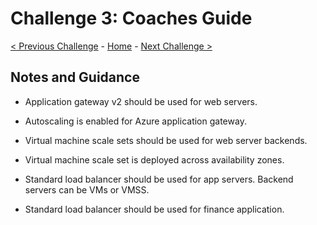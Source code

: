 # Challenge 3: Coaches Guide

[< Previous Challenge](./Challenge-2.md) - [Home](../readme.md) - [Next Challenge >](./Challenge-4.md)

## Notes and Guidance

- Application gateway v2 should be used for web servers.

- Autoscaling is enabled for Azure application gateway.

- Virtual machine scale sets should be used for web server backends.

- Virtual machine scale set is deployed across availability zones.

- Standard load balancer should be used for app servers. Backend servers can be VMs or VMSS.

- Standard load balancer should be used for finance application.
